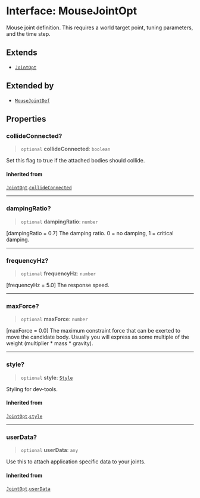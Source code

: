 # Interface: MouseJointOpt

Mouse joint definition. This requires a world target point, tuning
parameters, and the time step.

## Extends

- [`JointOpt`](/api/interfaces/JointOpt)

## Extended by

- [`MouseJointDef`](/api/interfaces/MouseJointDef)

## Properties

### collideConnected?

> `optional` **collideConnected**: `boolean`

Set this flag to true if the attached bodies
should collide.

#### Inherited from

[`JointOpt`](/api/interfaces/JointOpt).[`collideConnected`](/api/interfaces/JointOpt#collideconnected)

***

### dampingRatio?

> `optional` **dampingRatio**: `number`

[dampingRatio = 0.7] The damping ratio. 0 = no damping, 1 = critical
damping.

***

### frequencyHz?

> `optional` **frequencyHz**: `number`

[frequencyHz = 5.0] The response speed.

***

### maxForce?

> `optional` **maxForce**: `number`

[maxForce = 0.0] The maximum constraint force that can be exerted to move
the candidate body. Usually you will express as some multiple of the
weight (multiplier * mass * gravity).

***

### style?

> `optional` **style**: [`Style`](/api/interfaces/Style)

Styling for dev-tools.

#### Inherited from

[`JointOpt`](/api/interfaces/JointOpt).[`style`](/api/interfaces/JointOpt#style)

***

### userData?

> `optional` **userData**: `any`

Use this to attach application specific data to your joints.

#### Inherited from

[`JointOpt`](/api/interfaces/JointOpt).[`userData`](/api/interfaces/JointOpt#userdata)
